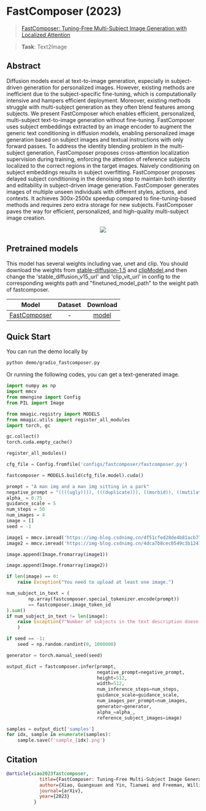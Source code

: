 # FastComposer (2023)

> [FastComposer: Tuning-Free Multi-Subject Image Generation with Localized Attention](https://arxiv.org/abs/2305.10431)

> **Task**: Text2Image

<!-- [ALGORITHM] -->

## Abstract

<!-- [ABSTRACT] -->

Diffusion models excel at text-to-image generation, especially in subject-driven generation for personalized images. However, existing methods are inefficient due to the subject-specific fine-tuning, which is computationally intensive and hampers efficient deployment. Moreover, existing methods struggle with multi-subject generation as they often blend features among subjects. We present FastComposer which enables efficient, personalized, multi-subject text-to-image generation without fine-tuning. FastComposer uses subject embeddings extracted by an image encoder to augment the generic text conditioning in diffusion models, enabling personalized image generation based on subject images and textual instructions with only forward passes. To address the identity blending problem in the multi-subject generation, FastComposer proposes cross-attention localization supervision during training, enforcing the attention of reference subjects localized to the correct regions in the target images. Naively conditioning on subject embeddings results in subject overfitting. FastComposer proposes delayed subject conditioning in the denoising step to maintain both identity and editability in subject-driven image generation. FastComposer generates images of multiple unseen individuals with different styles, actions, and contexts. It achieves 300x-2500x speedup compared to fine-tuning-based methods and requires zero extra storage for new subjects. FastComposer paves the way for efficient, personalized, and high-quality multi-subject image creation.

<!-- [IMAGE] -->

<div align=center>
<img src="https://fastcomposer.mit.edu/figures/multi_subject.png">
</div>

## Pretrained models

This model has several weights including vae, unet and clip. You should download the weights from [stable-diffusion-1.5](https://huggingface.co/runwayml/stable-diffusion-v1-5) and [clipModel](https://huggingface.co/openai/clip-vit-large-patch14),and then change the 'stable_diffusion_v15_url' and 'clip_vit_url' in config to the corresponding weights path and "finetuned_model_path" to the weight path of fastcomposer.

|                    Model                    | Dataset |                                            Download                                             |
| :-----------------------------------------: | :-----: | :---------------------------------------------------------------------------------------------: |
| [FastComposer](./fastcomposer_8xb1_FFHQ.py) |    -    | [model](https://download.openxlab.org.cn/models/xiaomile/fastcomposer/weight/pytorch_model.bin) |

## Quick Start

You can run the demo locally by

```bash
python demo/gradio_fastcomposer.py
```

Or running the following codes, you can get a text-generated image.

```python
import numpy as np
import mmcv
from mmengine import Config
from PIL import Image

from mmagic.registry import MODELS
from mmagic.utils import register_all_modules
import torch, gc

gc.collect()
torch.cuda.empty_cache()

register_all_modules()

cfg_file = Config.fromfile('configs/fastcomposer/fastcomposer.py')

fastcomposer = MODELS.build(cfg_file.model).cuda()

prompt = "A man img and a man img sitting in a park"
negative_prompt = "((((ugly)))), (((duplicate))), ((morbid)), ((mutilated)), [out of frame], extra fingers, mutated hands, ((poorly drawn hands)), ((poorly drawn face)), (((mutation))), (((deformed))), ((ugly)), blurry, ((bad anatomy)), (((bad proportions))), ((extra limbs)), cloned face, (((disfigured))). out of frame, ugly, extra limbs, (bad anatomy), gross proportions, (malformed limbs), ((missing arms)), ((missing legs)), (((extra arms))), (((extra legs))), mutated hands, (fused fingers), (too many fingers), (((long neck)))"
alpha_ = 0.75
guidance_scale = 5
num_steps = 50
num_images = 4
image = []
seed = -1

image1 = mmcv.imread('https://img-blog.csdnimg.cn/df51cfed28de4b81acb771188831461c.jpeg')
image2 = mmcv.imread('https://img-blog.csdnimg.cn/4dca7b8cec0549c3b1247f01ea184f3e.jpeg')

image.append(Image.fromarray(image1))

image.append(Image.fromarray(image2))

if len(image) == 0:
    raise Exception("You need to upload at least one image.")

num_subject_in_text = (
        np.array(fastcomposer.special_tokenizer.encode(prompt))
        == fastcomposer.image_token_id
).sum()
if num_subject_in_text != len(image):
    raise Exception(f"Number of subjects in the text description doesn't match the number of reference images, #text subjects: {num_subject_in_text} #reference image: {len(image)}",
    )

if seed == -1:
    seed = np.random.randint(0, 1000000)

generator = torch.manual_seed(seed)

output_dict = fastcomposer.infer(prompt,
                                 negative_prompt=negative_prompt,
                                 height=512,
                                 width=512,
                                 num_inference_steps=num_steps,
                                 guidance_scale=guidance_scale,
                                 num_images_per_prompt=num_images,
                                 generator=generator,
                                 alpha_=alpha_,
                                 reference_subject_images=image)

samples = output_dict['samples']
for idx, sample in enumerate(samples):
    sample.save(f'sample_{idx}.png')
```

## Citation

```bibtex
@article{xiao2023fastcomposer,
            title={FastComposer: Tuning-Free Multi-Subject Image Generation with Localized Attention},
            author={Xiao, Guangxuan and Yin, Tianwei and Freeman, William T. and Durand, Frédo and Han, Song},
            journal={arXiv},
            year={2023}
          }
```
